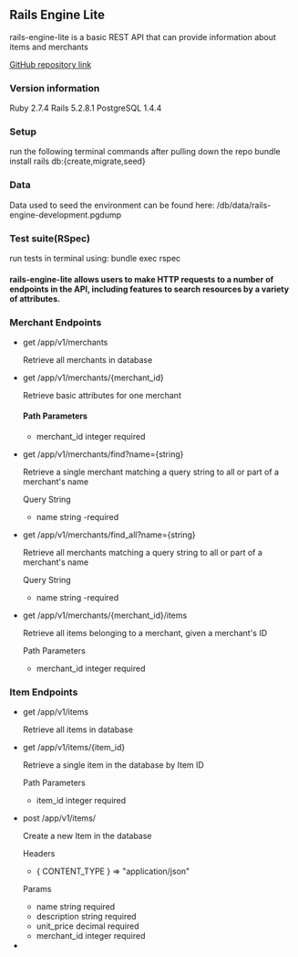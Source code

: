## Rails Engine Lite

rails-engine-lite is a basic REST API that can provide information about items and merchants

[GitHub repository link](https://github.com/ajkrumholz/rails-engine)

### Version information
  Ruby 2.7.4
  Rails 5.2.8.1
  PostgreSQL 1.4.4

### Setup
  run the following terminal commands after pulling down the repo
    bundle install
    rails db:{create,migrate,seed}

### Data
  Data used to seed the environment can be found here:
    /db/data/rails-engine-development.pgdump

### Test suite(RSpec)
  run tests in terminal using:
    bundle exec rspec

#### rails-engine-lite allows users to make HTTP requests to a number of endpoints in the API, including features to search resources by a variety of attributes.

### Merchant Endpoints

- get /app/v1/merchants

  Retrieve all merchants in database

- get /app/v1/merchants/{merchant_id}

  Retrieve basic attributes for one merchant

  #### Path Parameters
    - merchant_id       integer       required

- get /app/v1/merchants/find?name={string}

  Retrieve a single merchant matching a query string to all or part of a merchant's name

  Query String 
    - name        string       -required

- get /app/v1/merchants/find_all?name={string}

  Retrieve all merchants matching a query string to all or part of a merchant's name

  Query String 
    - name        string       -required

- get /app/v1/merchants/{merchant_id}/items

  Retrieve all items belonging to a merchant, given a merchant's ID

  Path Parameters
    - merchant_id       integer       required

### Item Endpoints

- get /app/v1/items

  Retrieve all items in database

- get /app/v1/items/{item_id}

  Retrieve a single item in the database by Item ID

  Path Parameters
    - item_id       integer       required

- post /app/v1/items/

  Create a new Item in the database

  Headers
    - { CONTENT_TYPE } => "application/json"

  Params
    - name          string        required
    - description   string        required
    - unit_price    decimal       required
    - merchant_id   integer       required

- 

